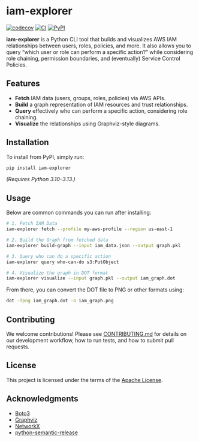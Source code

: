 # iam-explorer

[![codecov](https://codecov.io/github/Saff-Buraq-Dev/iam-explorer/graph/badge.svg?token=GZ5WBX0MN5)](https://codecov.io/github/Saff-Buraq-Dev/iam-explorer)
[![CI](https://github.com/Saff-Buraq-Dev/iam-explorer/actions/workflows/ci.yaml/badge.svg)](https://github.com/Saff-Buraq-Dev/iam-explorer/actions)
[![PyPI](https://img.shields.io/pypi/v/iam-explorer.svg)](https://pypi.org/project/iam-explorer/)

**iam-explorer** is a Python CLI tool that builds and visualizes AWS IAM relationships between users, roles, policies, and more. It also allows you to query “which user or role can perform a specific action?” while considering role chaining, permission boundaries, and (eventually) Service Control Policies.

## Features

- **Fetch** IAM data (users, groups, roles, policies) via AWS APIs.
- **Build** a graph representation of IAM resources and trust relationships.
- **Query** effectively who can perform a specific action, considering role chaining.
- **Visualize** the relationships using Graphviz-style diagrams.

## Installation

To install from PyPI, simply run:

```bash
pip install iam-explorer
```

*(Requires Python 3.10–3.13.)*

## Usage

Below are common commands you can run after installing:

```bash
# 1. Fetch IAM Data
iam-explorer fetch --profile my-aws-profile --region us-east-1

# 2. Build the Graph from fetched data
iam-explorer build-graph --input iam_data.json --output graph.pkl

# 3. Query who can do a specific action
iam-explorer query who-can-do s3:PutObject

# 4. Visualize the graph in DOT format
iam-explorer visualize --input graph.pkl --output iam_graph.dot
```

From there, you can convert the DOT file to PNG or other formats using:
```bash
dot -Tpng iam_graph.dot -o iam_graph.png
```

## Contributing

We welcome contributions! Please see [CONTRIBUTING.md](./CONTRIBUTING.md) for details on our development workflow, how to run tests, and how to submit pull requests.

## License

This project is licensed under the terms of the [Apache License](./LICENSE).

## Acknowledgments

- [Boto3](https://github.com/boto/boto3)
- [Graphviz](https://graphviz.org/)
- [NetworkX](https://networkx.org/)
- [python-semantic-release](https://github.com/python-semantic-release/python-semantic-release)
